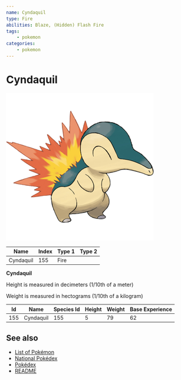 ```yaml
---
name: Cyndaquil
type: Fire
abilities: Blaze, (Hidden) Flash Fire
tags:
    - pokemon
categories:
    - pokemon
---
```


# Cyndaquil


![Cyndaquil](images/155.png)

| **Name** | **Index** | **Type 1** | **Type 2** |
|----|----|----|----|
| Cyndaquil | 155 | Fire  |  |

**Cyndaquil** 


Height is measured in decimeters (1/10th of a meter)

Weight is measured in hectograms (1/10th of a kilogram)

| **Id** | **Name** | **Species Id** | **Height** | **Weight** | **Base Experience** |
|--------|----------|----------------|------------|------------|---------------------|
| 155 | Cyndaquil | 155 | 5 | 79 | 62 |


## See also

- [List of Pokémon](../pokemon.md)
- [National Pokédex](../national_pokedex.md)
- [Pokédex](../pokedex.md)
- [README](../README.md)
